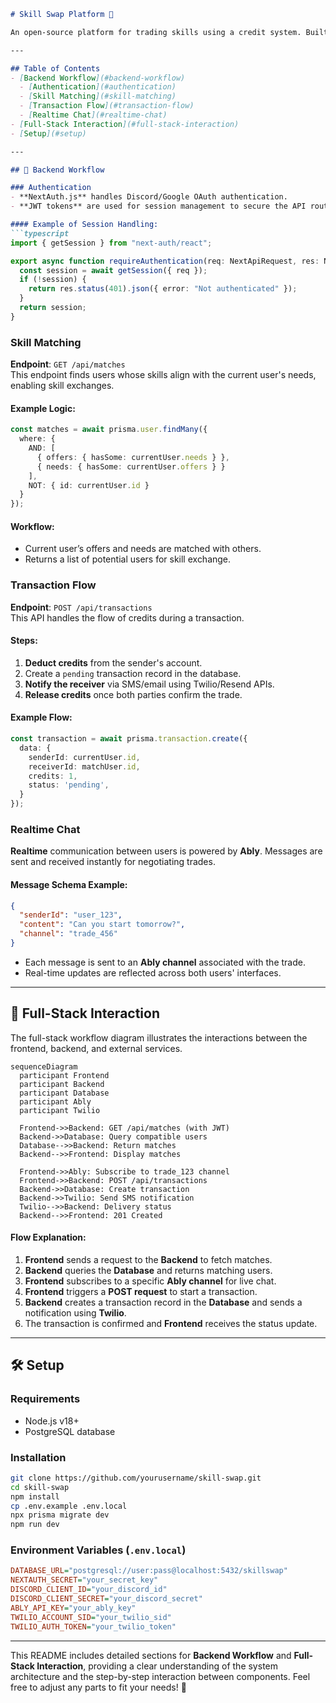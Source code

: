 ```markdown
# Skill Swap Platform 🔄

An open-source platform for trading skills using a credit system. Built with **Next.js, Tailwind, TypeScript, and PostgreSQL**.

---

## Table of Contents
- [Backend Workflow](#backend-workflow)
  - [Authentication](#authentication)
  - [Skill Matching](#skill-matching)
  - [Transaction Flow](#transaction-flow)
  - [Realtime Chat](#realtime-chat)
- [Full-Stack Interaction](#full-stack-interaction)
- [Setup](#setup)

---

## 🔄 Backend Workflow

### Authentication
- **NextAuth.js** handles Discord/Google OAuth authentication.
- **JWT tokens** are used for session management to secure the API routes.

#### Example of Session Handling:
```typescript
import { getSession } from "next-auth/react";

export async function requireAuthentication(req: NextApiRequest, res: NextApiResponse) {
  const session = await getSession({ req });
  if (!session) {
    return res.status(401).json({ error: "Not authenticated" });
  }
  return session;
}
```

### Skill Matching
**Endpoint**: `GET /api/matches`  
This endpoint finds users whose skills align with the current user's needs, enabling skill exchanges.

#### Example Logic:
```typescript
const matches = await prisma.user.findMany({
  where: {
    AND: [
      { offers: { hasSome: currentUser.needs } },
      { needs: { hasSome: currentUser.offers } }
    ],
    NOT: { id: currentUser.id }
  }
});
```

#### Workflow:
- Current user’s offers and needs are matched with others.
- Returns a list of potential users for skill exchange.

### Transaction Flow
**Endpoint**: `POST /api/transactions`  
This API handles the flow of credits during a transaction.

#### Steps:
1. **Deduct credits** from the sender's account.
2. Create a `pending` transaction record in the database.
3. **Notify the receiver** via SMS/email using Twilio/Resend APIs.
4. **Release credits** once both parties confirm the trade.

#### Example Flow:
```typescript
const transaction = await prisma.transaction.create({
  data: {
    senderId: currentUser.id,
    receiverId: matchUser.id,
    credits: 1,
    status: 'pending',
  }
});
```

### Realtime Chat
**Realtime** communication between users is powered by **Ably**. Messages are sent and received instantly for negotiating trades.

#### Message Schema Example:
```json
{
  "senderId": "user_123",
  "content": "Can you start tomorrow?",
  "channel": "trade_456"
}
```

- Each message is sent to an **Ably channel** associated with the trade.
- Real-time updates are reflected across both users' interfaces.

---

## 🔄 Full-Stack Interaction

The full-stack workflow diagram illustrates the interactions between the frontend, backend, and external services.

```mermaid
sequenceDiagram
  participant Frontend
  participant Backend
  participant Database
  participant Ably
  participant Twilio

  Frontend->>Backend: GET /api/matches (with JWT)
  Backend->>Database: Query compatible users
  Database-->>Backend: Return matches
  Backend-->>Frontend: Display matches

  Frontend->>Ably: Subscribe to trade_123 channel
  Frontend->>Backend: POST /api/transactions
  Backend->>Database: Create transaction
  Backend->>Twilio: Send SMS notification
  Twilio-->>Backend: Delivery status
  Backend-->>Frontend: 201 Created
```

#### Flow Explanation:
1. **Frontend** sends a request to the **Backend** to fetch matches.
2. **Backend** queries the **Database** and returns matching users.
3. **Frontend** subscribes to a specific **Ably channel** for live chat.
4. **Frontend** triggers a **POST request** to start a transaction.
5. **Backend** creates a transaction record in the **Database** and sends a notification using **Twilio**.
6. The transaction is confirmed and **Frontend** receives the status update.

---

## 🛠 Setup

### Requirements
- Node.js v18+
- PostgreSQL database

### Installation
```bash
git clone https://github.com/yourusername/skill-swap.git
cd skill-swap
npm install
cp .env.example .env.local
npx prisma migrate dev
npm run dev
```

### Environment Variables (`.env.local`)
```ini
DATABASE_URL="postgresql://user:pass@localhost:5432/skillswap"
NEXTAUTH_SECRET="your_secret_key"
DISCORD_CLIENT_ID="your_discord_id"
DISCORD_CLIENT_SECRET="your_discord_secret"
ABLY_API_KEY="your_ably_key"
TWILIO_ACCOUNT_SID="your_twilio_sid"
TWILIO_AUTH_TOKEN="your_twilio_token"
```

---

This README includes detailed sections for **Backend Workflow** and **Full-Stack Interaction**, providing a clear understanding of the system architecture and the step-by-step interaction between components. Feel free to adjust any parts to fit your needs! 🚀
```
